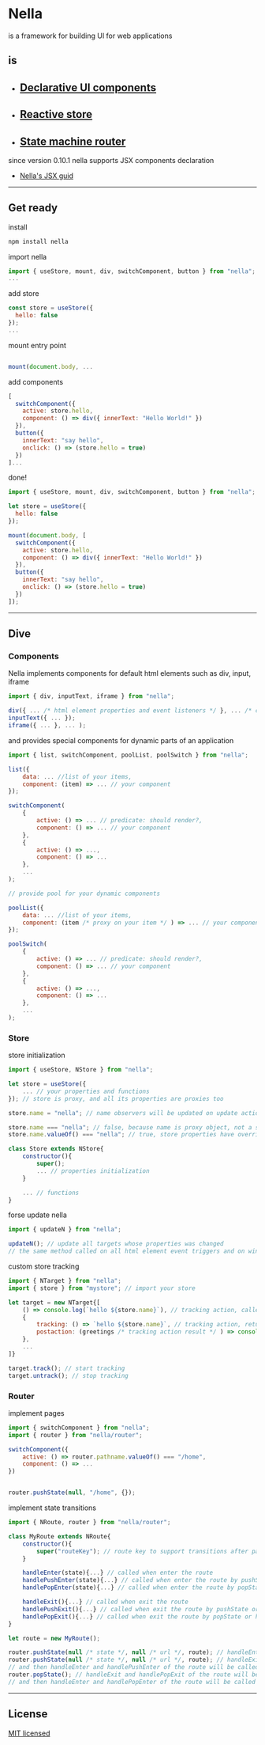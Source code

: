 # Nella

is a framework for building UI for web applications

## is

- ## [Declarative UI components](#Components)
- ## [Reactive store](#Store)
- ## [State machine router](#Router)

since version 0.10.1 nella supports JSX components declaration
- [Nella's JSX guid](./docs/jsx.md)
---

## Get ready

install

```sh
npm install nella
```

import nella

```js
import { useStore, mount, div, switchComponent, button } from "nella";
...
```

add store

```js
const store = useStore({
  hello: false
});
...
```

mount entry point

```js

mount(document.body, ...
```

add components

```js
[
  switchComponent({
    active: store.hello,
    component: () => div({ innerText: "Hello World!" })
  }),
  button({
    innerText: "say hello",
    onclick: () => (store.hello = true)
  })
]...
```

done!

```js
import { useStore, mount, div, switchComponent, button } from "nella";

let store = useStore({
  hello: false
});

mount(document.body, [
  switchComponent({
    active: store.hello,
    component: () => div({ innerText: "Hello World!" })
  }),
  button({
    innerText: "say hello",
    onclick: () => (store.hello = true)
  })
]);
```

---

## Dive

### Components

Nella implements components for default html elements such as div, input, iframe

```js
import { div, inputText, iframe } from "nella";

div({ ... /* html element properties and event listeners */ }, ... /* child components */);
inputText({ ... });
iframe({ ... }, ... );
```

and provides special components for dynamic parts of an application

```js
import { list, switchComponent, poolList, poolSwitch } from "nella";

list({
    data: ... //list of your items,
    component: (item) => ... // your component
});

switchComponent(
    {
        active: () => ... // predicate: should render?,
        component: () => ... // your component
    },
    {
        active: () => ...,
        component: () => ...
    },
    ...
);

// provide pool for your dynamic components

poolList({
    data: ... //list of your items,
    component: (item /* proxy on your item */ ) => ... // your component
});

poolSwitch(
    {
        active: () => ... // predicate: should render?,
        component: () => ... // your component
    },
    {
        active: () => ...,
        component: () => ...
    },
    ...
);
```

### Store
store initialization
```js
import { useStore, NStore } from "nella";

let store = useStore({
    ... // your properties and functions
}); // store is proxy, and all its properties are proxies too

store.name = "nella"; // name observers will be updated on update action

store.name === "nella"; // false, because name is proxy object, not a string
store.name.valueOf() === "nella"; // true, store properties have overridden valueOf and toString methods to get their original values

class Store extends NStore{
    constructor(){
        super();
        ... // properties initialization
    }

    ... // functions
}

```
forse update nella
```js
import { updateN } from "nella";

updateN(); // update all targets whose properties was changed
// the same method called on all html element event triggers and on window popstate
```
custom store tracking
```js
import { NTarget } from "nella";
import { store } from "mystore"; // import your store

let target = new NTarget{[
    () => console.log(`hello ${store.name}`), // tracking action, called as store name has been changed
    {
        tracking: () => `hello ${store.name}`, // tracking action, returns some result
        postaction: (greetings /* tracking action result */ ) => console.log(greetings) // untracking action, called after tracking action
    },
    ...
]}

target.track(); // start tracking
target.untrack(); // stop tracking
```
### Router
implement pages
```js
import { switchComponent } from "nella";
import { router } from "nella/router";

switchComponent({
    active: () => router.pathname.valueOf() === "/home",
    component: () => ...
})


router.pushState(null, "/home", {});
```
implement state transitions
```js
import { NRoute, router } from "nella/router";

class MyRoute extends NRoute{
    constructor(){
        super("routeKey"); // route key to support transitions after page reloading
    }

    handleEnter(state){...} // called when enter the route
    handlePushEnter(state){...} // called when enter the route by pushState or history forwarding
    handlePopEnter(state){...} // called when enter the route by popState or history back

    handleExit(){...} // called when exit the route
    handlePushExit(){...} // called when exit the route by pushState or history forwarding
    handlePopExit(){...} // called when exit the route by popState or history back
}

let route = new MyRoute();

router.pushState(null /* state */, null /* url */, route); // handleEnter and handlePushEnter of the route will be called
router.pushState(null /* state */, null /* url */, route); // handleExit and handlePushExit of the route will be called
// and then handleEnter and handlePushEnter of the route will be called
router.popState(); // handleExit and handlePopExit of the route will be called
// and then handleEnter and handlePopEnter of the route will be called
```
---

## License

[MIT licensed](./license)
